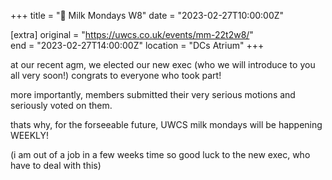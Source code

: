 +++
title = "🥛 Milk Mondays W8"
date = "2023-02-27T10:00:00Z"

[extra]
original = "https://uwcs.co.uk/events/mm-22t2w8/"    
end = "2023-02-27T14:00:00Z"
location = "DCs Atrium"
+++

at our recent agm, we elected our new exec (who we will introduce to you all very soon!) congrats to everyone who took part!

more importantly, members submitted their very serious motions and seriously voted on them.

thats why, for the forseeable future, UWCS milk mondays will be happening WEEKLY!

(i am out of a job in a few weeks time so good luck to the new exec, who have to deal with this)
